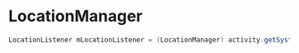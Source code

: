 # LocationManager


```java
LocationListener mLocationListener = (LocationManager) activity.getSystemService(Context.LOCATION_SERVICE);


```